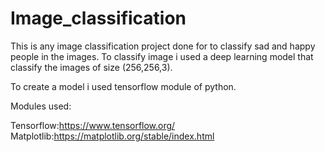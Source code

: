 # Image_classification
This is any image classification project done for to classify sad and happy people in the images.
To classify image i used a deep learning model that classify the images of size (256,256,3).

To create a model i used tensorflow module of python.

Modules used:

Tensorflow:https://www.tensorflow.org/
Matplotlib:https://matplotlib.org/stable/index.html

